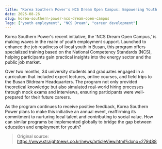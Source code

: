 ```yaml
---
title: "Korea Southern Power's NCS Dream Open Campus: Empowering Youth Employment"
date: 2025-08-26
slug: korea-southern-power-ncs-dream-open-campus
Tags: ["youth employment", "NCS Dream", "career development"]
---
```

Korea Southern Power's recent initiative, the 'NCS Dream Open Campus,' is making waves in the realm of youth employment support. Launched to enhance the job readiness of local youth in Busan, this program offers specialized training based on the National Competency Standards (NCS), helping participants gain practical insights into the energy sector and the public job market.

Over two months, 34 university students and graduates engaged in a curriculum that included expert lectures, online courses, and field trips to the Busan Bitdream Headquarters. The program not only provided theoretical knowledge but also simulated real-world hiring processes through mock exams and interviews, ensuring participants were well-prepared for their future careers.

As the program continues to receive positive feedback, Korea Southern Power plans to make this initiative an annual event, reaffirming its commitment to nurturing local talent and contributing to social value. How can similar programs be implemented globally to bridge the gap between education and employment for youth?

> Original source: https://www.straightnews.co.kr/news/articleView.html?idxno=279488